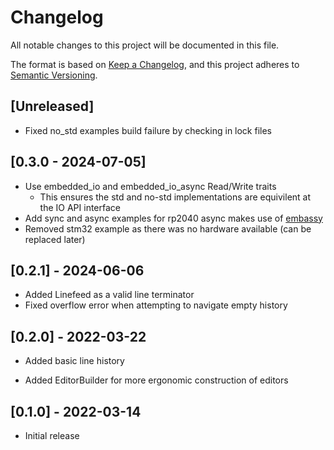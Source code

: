 # Changelog

All notable changes to this project will be documented in this file.

The format is based on [Keep a Changelog](https://keepachangelog.com/en/1.0.0/),
and this project adheres to [Semantic Versioning](https://semver.org/spec/v2.0.0.html).

## [Unreleased]

- Fixed no_std examples build failure by checking in lock files

## [0.3.0 - 2024-07-05]

- Use embedded_io and embedded_io_async Read/Write traits
  - This ensures the std and no-std implementations are equivilent at the IO API interface
- Add sync and async examples for rp2040 async makes use of [embassy](https://embassy.dev/)
- Removed stm32 example as there was no hardware available (can be replaced later)

## [0.2.1] - 2024-06-06

- Added Linefeed as a valid line terminator
- Fixed overflow error when attempting to navigate empty history

## [0.2.0] - 2022-03-22

- Added basic line history

- Added EditorBuilder for more ergonomic construction of editors

## [0.1.0] - 2022-03-14

- Initial release
